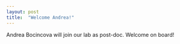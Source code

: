 ```yaml
---
layout: post
title:  "Welcome Andrea!"
---
```


Andrea Bocincova will join our lab as post-doc. Welcome on board!

